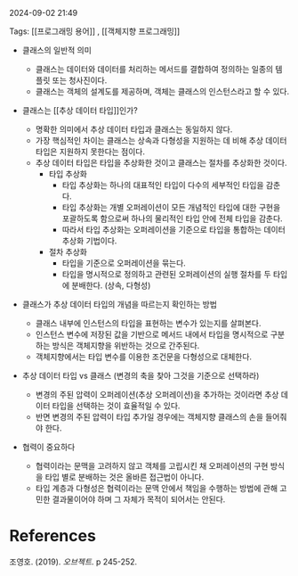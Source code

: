 
2024-09-02 21:49

Tags: [[프로그래밍 용어]] , [[객체지향 프로그래밍]]


- 클래스의 일반적 의미
	- 클래스는 데이터와 데이터를 처리하는 메서드를 결합하여 정의하는 일종의 템플릿 또는 청사진이다.
	- 클래스는 객체의 설계도를 제공하며, 객체는 클래스의 인스턴스라고 할 수 있다.

- 클래스는 [[추상 데이터 타입]]인가?
	- 명확한 의미에서 추상 데이터 타입과 클래스는 동일하지 않다.
	- 가장 핵심적인 차이는 클래스는 상속과 다형성을 지원하는 데 비해 추상 데이터 타입은 지원하지 못한다는 점이다.
	- 추상 데이터 타입은 타입을 추상화한 것이고 클래스는 절차를 추상화한 것이다.
		- 타입 추상화
			- 타입 추상화는 하나의 대표적인 타입이 다수의 세부적인 타입을 감춘다.
			- 타입 추상화는 개별 오퍼레이션이 모든 개념적인 타입에 대한 구현을 포괄하도록 함으로써 하나의 물리적인 타입 안에 전체 타입을 감춘다.
			- 따라서 타입 추상화는 오퍼레이션을 기준으로 타입을 통합하는 데이터 추상화 기법이다.
		- 절차 추상화
			- 타입을 기준으로 오퍼레이션을 묶는다.
			- 타입을 명시적으로 정의하고 관련된 오퍼레이션의 실행 절차를 두 타입에 분배한다. (상속, 다형성)

- 클래스가 추상 데이터 타입의 개념을 따르는지 확인하는 방법
	- 클래스 내부에 인스턴스의 타입을 표현하는 변수가 있는지를 살펴본다.
	- 인스턴스 변수에 저장된 값을 기반으로 메서드 내에서 타입을 명시적으로 구분하는 방식은 객체지향을 위반하는 것으로 간주된다.
	- 객체지향에서는 타입 변수를 이용한 조건문을 다형성으로 대체한다.

- 추상 데이터 타입 vs 클래스 (변경의 축을 찾아 그것을 기준으로 선택하라)
	- 변경의 주된 압력이 오퍼레이션(추상 오퍼레이션)을 추가하는 것이라면 추상 데이터 타입을 선택하는 것이 효율적일 수 있다.
	- 반면 변경의 주된 압력이 타입 추가일 경우에는 객체지향 클래스의 손을 들어줘야 한다.

- 협력이 중요하다
	- 협력이라는 문맥을 고려하지 않고 객체를 고립시킨 채 오퍼레이션의 구현 방식을 타입 별로 분배하는 것은 올바른 접근법이 아니다.
	- 타입 계층과 다형성은 협력이라는 문맥 안에서 책임을 수행하는 방법에 관해 고민한 결과물이어야 하며 그 자체가 목적이 되어서는 안된다.


# References

조영호. (2019). *오브젝트*. p 245-252.